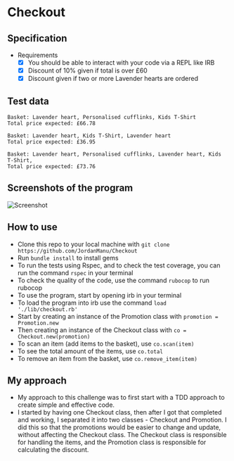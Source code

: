 # Checkout 

## Specification

* Requirements
  * [X] You should be able to interact with your code via a REPL like IRB
  * [X] Discount of 10% given if total is over £60
  * [X] Discount given if two or more Lavender hearts are ordered

## Test data
```
Basket: Lavender heart, Personalised cufflinks, Kids T-Shirt
Total price expected: £66.78

Basket: Lavender heart, Kids T-Shirt, Lavender heart
Total price expected: £36.95

Basket: Lavender heart, Personalised cufflinks, Lavender heart, Kids T-Shirt, 
Total price expected: £73.76
```

## Screenshots of the program

![Screenshot](https://imgur.com/Foc1CZk.png)

## How to use

* Clone this repo to your local machine with ```git clone https://github.com/JordanManu/Checkout```
* Run ```bundle install``` to install gems
* To run the tests using Rspec, and to check the test coverage, you can run the command ```rspec``` in your terminal
* To check the quality of the code, use the command ```rubocop``` to run rubocop
* To use the program, start by opening irb in your terminal
* To load the program into irb use the command ```load './lib/checkout.rb' ```
* Start by creating an instance of the Promotion class with ```promotion = Promotion.new```
* Then creating an instance of the Checkout class with ```co = Checkout.new(promotion)```
* To scan an item (add items to the basket), use ```co.scan(item)```
* To see the total amount of the items, use ```co.total```
* To remove an item from the basket, use ```co.remove_item(item)```

## My approach

- My approach to this challenge was to first start with a TDD approach to create simple and effective code.
- I started by having one Checkout class, then after I got that completed and working, I separated it into two classes - Checkout and Promotion. I did this so that the promotions would be easier to change and update, without affecting the Checkout class.
The Checkout class is responsible for handling the items, and the Promotion class is responsible for calculating the discount.
